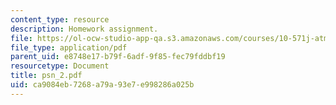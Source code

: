 ```yaml
---
content_type: resource
description: Homework assignment.
file: https://ol-ocw-studio-app-qa.s3.amazonaws.com/courses/10-571j-atmospheric-physics-and-chemistry-spring-2006/ca9084eb7268a79a93e7e998286a025b_psn_2.pdf
file_type: application/pdf
parent_uid: e8748e17-b79f-6adf-9f85-fec79fddbf19
resourcetype: Document
title: psn_2.pdf
uid: ca9084eb-7268-a79a-93e7-e998286a025b
---
```

